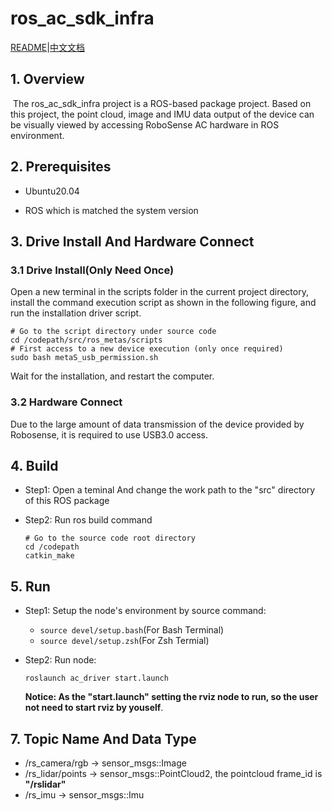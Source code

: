 # ros_ac_sdk_infra

[README](./README.md)|[中文文档](README_CN.md)

## 1. Overview

​	The ros_ac_sdk_infra project is a ROS-based package project. Based on this project, the point cloud, image and IMU data output of the device can be visually viewed by accessing RoboSense AC hardware in ROS environment.

## 2. Prerequisites 

- Ubuntu20.04 

- ROS which is matched the system version 


## 3. Drive Install And Hardware Connect 

### 3.1 Drive Install(Only Need Once)  

Open a new terminal in the scripts folder in the current project directory, install the command execution script as shown in the following figure, and run the installation driver script.

```shell
# Go to the script directory under source code
cd /codepath/src/ros_metas/scripts
# First access to a new device execution (only once required)
sudo bash metaS_usb_permission.sh
```

Wait for the installation, and restart the computer.

### 3.2 Hardware Connect 

Due to the large amount of data transmission of the device provided by Robosense, it is required to use USB3.0 access. 

## 4. Build 

- Step1: Open a teminal And change the work path to the "src" directory of this ROS package 

- Step2: Run ros build command 

  ```shell
  # Go to the source code root directory
  cd /codepath
  catkin_make
  ```

## 5. Run 

- Step1: Setup the node's environment by source command: 

  - `source devel/setup.bash`(For Bash Terminal) 
  - `source devel/setup.zsh`(For Zsh Termial) 

- Step2: Run node: 

  ```shell
  roslaunch ac_driver start.launch 
  ```

  **Notice:  As the "start.launch" setting the rviz node to run, so the user not need to start rviz by youself**. 
  
  

## 7. Topic Name And Data Type 

- /rs_camera/rgb     ->  sensor_msgs::Image 
- /rs_lidar/points     -> sensor_msgs::PointCloud2, the pointcloud frame_id is **"/rslidar"**
- /rs_imu                  -> sensor_msgs::Imu  
